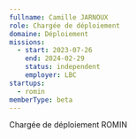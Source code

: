 ```yaml
---
fullname: Camille JARNOUX
role: Chargée de déploiement
domaine: Déploiement
missions:
  - start: 2023-07-26
    end: 2024-02-29
    status: independent
    employer: LBC
startups:
  - romin
memberType: beta
---
```


Chargée de déploiement ROMIN
